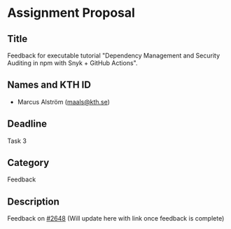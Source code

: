 # Assignment Proposal

## Title
Feedback for executable tutorial "Dependency Management and Security Auditing in npm with Snyk + GitHub Actions".

## Names and KTH ID

  - Marcus Alström (maals@kth.se)

## Deadline

Task 3
## Category

Feedback
## Description
Feedback on [#2648](https://github.com/KTH/devops-course/pull/2648)
(Will update here with link once feedback is complete)
